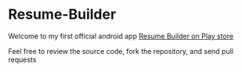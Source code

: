 # Resume-Builder

Welcome to my first official android app [Resume Builder on Play store](https://play.google.com/store/apps/details?id=com.ibrahimyousre.resumebuilder&rdid=com.ibrahimyousre.resumebuilder)

Feel free to review the source code, fork the repository, and send pull requests
